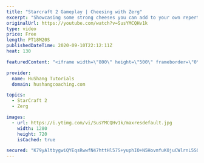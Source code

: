 ```yaml
---
title: "Starcraft 2 Gameplay | Cheesing with Zerg"
excerpt: "Showcasing some strong cheeses you can add to your own repertoire in some live ladder games with commentary!   Starcraft 2 Gameplay | Cheesing with Zerg #StarCraft2 #gameplay #zerg #cheese  Coaching -------------------------------------------------------------------------- Website: https://www.hushangcoaching.com"
originalUrl: https://youtube.com/watch?v=SusYMCQHv1k
type: video
price: Free
length: PT18M20S
publishedDateTime: 2020-09-10T22:12:11Z
heat: 130

featuredContent: "<iframe width=\"800\" height=\"500\" frameborder=\"0\" src=\"https://www.youtube.com/embed/SusYMCQHv1k\" allow=\"accelerometer; autoplay; encrypted-media; gyroscope; picture-in-picture\" allowfullscreen></iframe>"

provider:
  name: HuShang Tutorials
  domain: hushangcoaching.com

topics:
  - StarCraft 2
  - Zerg

images:
  - url: https://i.ytimg.com/vi/SusYMCQHv1k/maxresdefault.jpg
    width: 1280
    height: 720
    isCached: true

secured: "K79yAltbygwiQYEqsRwwfN47httHl57S+yuphIO+N5HovmfuK0juCWlrnL5SQxwkzqhwBAWnGYXxSXQGB9H26LewyDAHVu+EbyYSJ/peCfrL0hGtRGH0RwL3gZY/Hd7olt/N8Lm0P/CgGcNgHveqv5faHCHD5o7+hMF+5gTZVDlHycVCyoU4J3l0uQ2Tl6cOo2bCzmB/TYa74Xc0rzfpgT+Mj3EcSo4JXW6tofq+rez7oFmqVj4yz4DfE6bgcGvbQNTiMhwu2ykM2IuDyKk9WKA0UYy5nqFizjNpRZrJcbTDjfxLxO3DNNmhmDJHYJ3K3xHbhVGqTx43DFxWe8nK5woe8c6Qj+b0tLB8WsQTmS46o1f4gCpinoYpDWb1bhSB0Zp4TaHEDafWGFLuw+kaKE4UoMoa2U4pDcCp/6+YvTo=;+hP55NnhAq8D9Filmw5wSA=="
---
```


